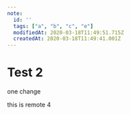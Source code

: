 ```yaml
---
note:
  id: ''
  tags: ["a", "b", "c", "e"]
  modifiedAt: 2020-03-18T11:49:51.715Z
  createdAt: 2020-03-18T11:49:41.001Z
---
```

# Test 2

one change

this is remote 4
